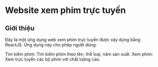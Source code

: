 # Website xem phim trực tuyến

## Giới thiệu

Đây là một ứng dụng web xem phim trực tuyến được xây dựng bằng ReactJS. Ứng dụng này cho phép người dùng:

Tìm kiếm phim: Tìm kiếm phim theo tên, thể loại, năm sản xuất.
Xem phim: Xem trực tuyến các bộ phim với chất lượng cao.

